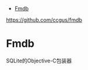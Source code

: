 
<!-- TOC -->

- [Fmdb](#fmdb)

<!-- /TOC -->

https://github.com/ccgus/fmdb

# Fmdb

SQLite的Objective-C包装器